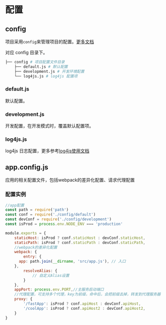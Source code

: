 # 配置

## config

项目采用`config`来管理项目的配置。[更多文档](https://github.com/lorenwest/node-config) 

对应 config 目录下。

```bash
├── config # 项目配置文件目录
    ├── default.js # 默认配置
    ├── development.js # 开发环境配置
    └── log4js.js # log4js 配置项
```

### default.js
默认配置。

### development.js
开发配置，在开发模式时，覆盖默认配置项。

### log4js.js

log4js 日志配置，更多参考[log4js使用文档](https://github.com/log4js-node/log4js-node)


## app.config.js 

应用的相关配置文件，包括webpack的差异化配置、请求代理配置

### 配置实例

```js
//app配置
const path = require('path')
const conf = require('./config/default')
const devConf = require('./config/development')
const isProd = process.env.NODE_ENV === 'production'

module.exports = {
	staticHost: isProd ? conf.staticHost : devConf.staticHost,
	staticPath: isProd ? conf.staticPath : devConf.staticPath,
	//webpack的差异化配置
	webpack: {
		entry: {
      app: path.join(__dirname, 'src/app.js'), // 入口
    },
		resolveAlias: {
			// 自定义Alias设置
		}
	},
	appPort: process.env.PORT,//主服务启动端口
	//代理配置，可支持多个代理，key为前缀，命中后，会把前缀去掉，转发到代理服务器
	proxy: {
		'/fastApp': isProd ? conf.apiHost : devConf.apiHost,
		'/coolApp': isProd ? conf.apiHost2 : devConf.apiHost2,
	}
}

```